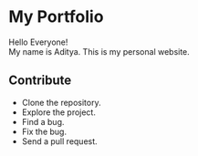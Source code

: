 # My Portfolio

Hello Everyone!<br>
My name is Aditya. This is my personal website.

## Contribute

* Clone the repository.
* Explore the project.
* Find a bug.
* Fix the bug.
* Send a pull request.